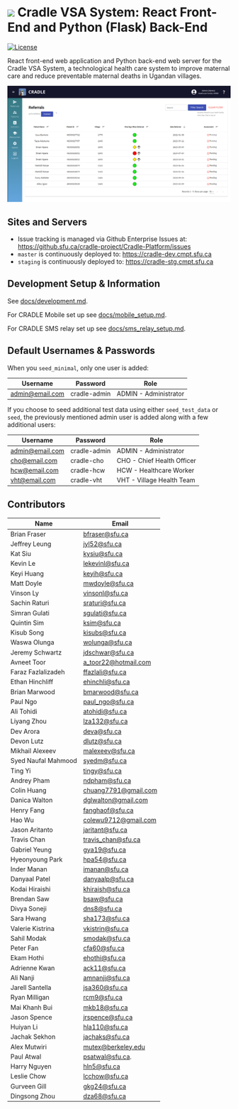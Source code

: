 # <img src="readme-img/logo.png" width=40> Cradle VSA System: React Front-End and Python (Flask) Back-End

[![License](https://img.shields.io/github/license/Cradle-VSA/cradle-platform)](https://github.com/Cradle-VSA/cradle-platform/blob/master/LICENCE)

React front-end web application and Python back-end web server for the Cradle
VSA System, a technological health care system to improve maternal care and
reduce preventable maternal deaths in Ugandan villages.

<img src="readme-img/screenshot.png" width="600px"/>

## Sites and Servers

- Issue tracking is managed via Github Enterprise Issues at: https://github.sfu.ca/cradle-project/Cradle-Platform/issues
- `master` is continuously deployed to: https://cradle-dev.cmpt.sfu.ca
- `staging` is continuously deployed to: https://cradle-stg.cmpt.sfu.ca

## Development Setup & Information

See [docs/development.md](docs/development.md).

For CRADLE Mobile set up see [docs/mobile_setup.md](docs/mobile_setup.md).

For CRADLE SMS relay set up see [docs/sms_relay_setup.md](docs/sms_relay_setup.md).

## Default Usernames & Passwords

When you `seed_minimal`, only one user is added:

| Username        | Password     | Role                  |
| --------------- | ------------ | --------------------- |
| admin@email.com | cradle-admin | ADMIN - Administrator |

If you choose to seed additional test data using either `seed_test_data` or `seed`,
the previously mentioned admin user is added along with a few additional users:

| Username        | Password     | Role                       |
| --------------- | ------------ | -------------------------- |
| admin@email.com | cradle-admin | ADMIN - Administrator      |
| cho@email.com   | cradle-cho   | CHO - Chief Health Officer |
| hcw@email.com   | cradle-hcw   | HCW - Healthcare Worker    |
| vht@email.com   | cradle-vht   | VHT - Village Health Team  |

## Contributors

| Name                | Email                |
| ------------------- | -------------------- |
| Brian Fraser        | bfraser@sfu.ca       |
| Jeffrey Leung       | jyl52@sfu.ca         |
| Kat Siu             | kysiu@sfu.ca         |
| Kevin Le            | lekevinl@sfu.ca      |
| Keyi Huang          | keyih@sfu.ca         |
| Matt Doyle          | mwdoyle@sfu.ca       |
| Vinson Ly           | vinsonl@sfu.ca       |
| Sachin Raturi       | sraturi@sfu.ca       |
| Simran Gulati       | sgulati@sfu.ca       |
| Quintin Sim         | ksim@sfu.ca          |
| Kisub Song          | kisubs@sfu.ca        |
| Waswa Olunga        | wolunga@sfu.ca       |
| Jeremy Schwartz     | jdschwar@sfu.ca      |
| Avneet Toor         | a_toor22@hotmail.com |
| Faraz Fazlalizadeh  | ffazlali@sfu.ca      |
| Ethan Hinchliff     | ehinchli@sfu.ca      |
| Brian Marwood       | bmarwood@sfu.ca      |
| Paul Ngo            | paul_ngo@sfu.ca      |
| Ali Tohidi          | atohidi@sfu.ca       |
| Liyang Zhou         | lza132@sfu.ca        |
| Dev Arora           | deva@sfu.ca          |
| Devon Lutz          | dlutz@sfu.ca         |
| Mikhail Alexeev     | malexeev@sfu.ca      |
| Syed Naufal Mahmood | syedm@sfu.ca         |
| Ting Yi             | tingy@sfu.ca         |
| Andrey Pham         | ndpham@sfu.ca        |
| Colin Huang         | chuang7791@gmail.com |
| Danica Walton       | dglwalton@gmail.com  |
| Henry Fang          | fanghaof@sfu.ca      |
| Hao Wu              | colewu9712@gmail.com |
| Jason Aritanto      | jaritant@sfu.ca      |
| Travis Chan         | travis_chan@sfu.ca   |
| Gabriel Yeung       | gya19@sfu.ca         |
| Hyeonyoung Park     | hpa54@sfu.ca         |
| Inder Manan         | imanan@sfu.ca        |
| Danyaal Patel       | danyaalp@sfu.ca      |
| Kodai Hiraishi      | khiraish@sfu.ca      |
| Brendan Saw         | bsaw@sfu.ca          |
| Divya Soneji        | dns8@sfu.ca          |
| Sara Hwang          | sha173@sfu.ca        |
| Valerie Kistrina    | vkistrin@sfu.ca      |
| Sahil Modak         | smodak@sfu.ca        |
| Peter Fan           | cfa60@sfu.ca         |
| Ekam Hothi          | ehothi@sfu.ca        |
| Adrienne Kwan       | ack11@sfu.ca         |
| Ali Nanji           | amnanji@sfu.ca       |
| Jarell Santella     | jsa360@sfu.ca        |
| Ryan Milligan       | rcm9@sfu.ca          |
| Mai Khanh Bui       | mkb18@sfu.ca         |
| Jason Spence        | jrspence@sfu.ca      |
| Huiyan Li           | hla110@sfu.ca        |
| Jachak Sekhon       | jachaks@sfu.ca       |
| Alex Mutwiri        | mutex@berkeley.edu   |
| Paul Atwal          | psatwal@sfu.ca.      |
| Harry Nguyen        | hln5@sfu.ca          |
| Leslie Chow         | lcchow@sfu.ca        |
| Gurveen Gill        | gkg24@sfu.ca         |
| Dingsong Zhou       | dza68@sfu.ca         |